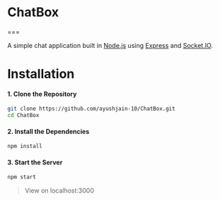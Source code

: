 # ChatBox
===

A simple chat application built in [Node.js](https://nodejs.org) using [Express](http://expressjs.com/) and [Socket.IO](https://socket.io/).

Installation
===

#### 1. Clone the Repository

```sh
git clone https://github.com/ayushjain-10/ChatBox.git
cd ChatBox
```

#### 2. Install the Dependencies

```sh
npm install
```

#### 3. Start the Server

```sh
npm start
```

> View on localhost:3000
